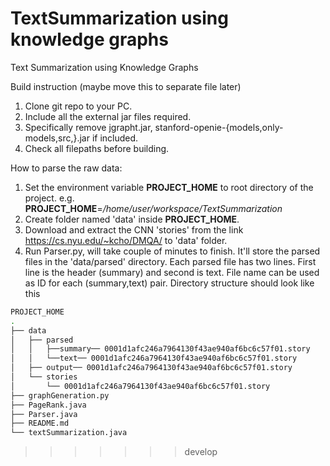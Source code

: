 # TextSummarization using knowledge graphs
Text Summarization using Knowledge Graphs

Build instruction (maybe move this to separate file later)
1. Clone git repo to your PC.
2. Include all the external jar files required.
3. Specifically remove jgrapht.jar, stanford-openie-{models,only-models,src,}.jar if included.
3. Check all filepaths before building.

How to parse the raw data:
1. Set the environment variable __PROJECT_HOME__ to root directory of the project.
e.g. __PROJECT_HOME__=_/home/user/workspace/TextSummarization_
2. Create folder named 'data' inside __PROJECT_HOME__.
3. Download and extract the CNN 'stories' from the link https://cs.nyu.edu/~kcho/DMQA/
to 'data' folder.
4. Run Parser.py, will take couple of minutes to finish. It'll store the parsed files in
the 'data/parsed' directory. Each parsed file has two lines. First line is the
header (summary) and second is text. File name can be used as ID for each (summary,text) pair.
Directory structure should look like this

```bash
PROJECT_HOME
.
├── data
│   ├── parsed
│   │   ├──summary── 0001d1afc246a7964130f43ae940af6bc6c57f01.story
│   │	└──text── 0001d1afc246a7964130f43ae940af6bc6c57f01.story
│	├── output── 0001d1afc246a7964130f43ae940af6bc6c57f01.story
│	└── stories
│       └── 0001d1afc246a7964130f43ae940af6bc6c57f01.story
├── graphGeneration.py
├── PageRank.java
├── Parser.java
├── README.md
└── textSummarization.java
```
>>>>>>> develop
